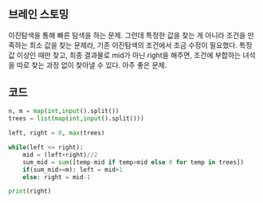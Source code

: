 # 


## 브레인 스토밍

이진탐색을 통해 빠른 탐색을 하는 문제. 그런데 특정한 값을 찾는 게 아니라 조건을 만족하는 최소 값을 찾는 문제라, 기존 이진탐색의 조건에서 조금 수정이 필요했다.
특정 값 이상인 때만 찾고, 최종 결과물로 mid가 아닌 right을 해주면, 조건에 부합하는 녀석을 따로 찾는 과정 없이 찾아낼 수 있다. 아주 좋은 문제.


## 코드

```python
n, m = map(int,input().split())
trees = list(map(int,input().split()))

left, right = 0, max(trees)

while(left <= right):
    mid = (left+right)//2
    sum_mid = sum([temp-mid if temp>mid else 0 for temp in trees])
    if(sum_mid>=m): left = mid+1
    else: right = mid-1

print(right)
```
